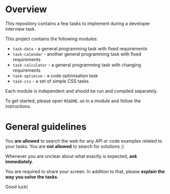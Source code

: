 # Overview

This repository contains a few tasks to implement during a developer interview task.

This project contains the following modules:
* `task-data` - a general programming task with fixed requirements
* `task-calendar` - another general programming task with fixed requirements
* `task-calculator` - a general programming task with changing requirements 
* `task-optimise` - a code optimisation task
* `task-css` - a set of simple CSS tasks

Each module is independent and should be run and compiled separately.

To get started, please open `README.md` in a module and follow the instructions.

# General guidelines

You **are allowed** to search the web for any API or code examples related to your tasks. You are **not allowed** to search for solutions ;) 

Whenever you are unclear about what exactly is expected, **ask immediately**.

You are required to share your screen. In addition to that, please **explain the way you solve the tasks**.

Good luck!